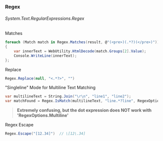 ### Regex
###### System.Text.RegularExpressions.Regex

Matches
``` csharp
foreach (Match match in Regex.Matches(result, @"(<pre>)(.*?)(</pre>)"))  // cannot use 'var' here..
{
    var innerText = WebUtility.HtmlDecode(match.Groups[2].Value);
    Console.WriteLine(innerText);
};
```

Replace
``` csharp
Regex.Replace(null, "<.*?>", "")
```

"Singleline" Mode for Multiline Text Matching
``` csharp
var multilineText = String.Join("\r\n", "line1", "line2");
var matchFound = Regex.IsMatch(multilineText, "line.*?line", RegexOptions.Singleline);  // true  
```

> **Extremely confusing, but the dot expression does NOT work with 'RegexOptions.Multiline'**

Regex Escape
``` csharp
Regex.Escape("[12.34]")  // \[12\.34]
```
